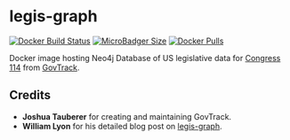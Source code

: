 # legis-graph
[![Docker Build Status](https://img.shields.io/docker/build/syedhassaanahmed/neo4j-legis-graph.svg?logo=docker)](https://hub.docker.com/r/syedhassaanahmed/neo4j-legis-graph/builds/) [![MicroBadger Size](https://img.shields.io/microbadger/image-size/syedhassaanahmed/neo4j-legis-graph.svg?logo=docker)](https://hub.docker.com/r/syedhassaanahmed/neo4j-legis-graph/tags/) [![Docker Pulls](https://img.shields.io/docker/pulls/syedhassaanahmed/neo4j-legis-graph.svg?logo=docker)](https://hub.docker.com/r/syedhassaanahmed/neo4j-legis-graph/)

Docker image hosting Neo4j Database of US legislative data for [Congress 114](https://en.wikipedia.org/wiki/114th_United_States_Congress) from [GovTrack](https://en.wikipedia.org/wiki/GovTrack).

## Credits
- **Joshua Tauberer** for creating and maintaining GovTrack.
- **William Lyon** for his detailed blog post on [legis-graph](http://www.lyonwj.com/2015/09/20/legis-graph-congressional-data-using-neo4j/).